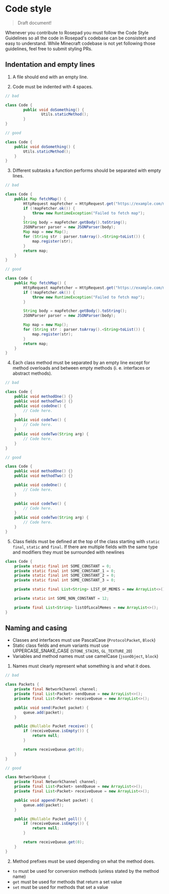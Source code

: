 # Code style
> Draft document! 

Whenever you contribute to Rosepad you must follow the Code Style Guidelines so all the code in Rosepad's codebase can
be consistent and easy to understand. While Minecraft codebase is not yet following those guidelines, feel free to
submit styling PRs.

## Indentation and empty lines

1. A file should end with an empty line.

2. Code must be indented with 4 spaces.

```java
// bad

class Code {
        public void doSomething() {
                Utils.staticMethod();
        }
}

// good

class Code {
    public void doSomething() {
        Utils.staticMethod();
    }
}
```

3. Different subtasks a function performs should be separated with empty lines.

```java
// bad

class Code {
    public Map fetchMap() {
        HttpRequest mapFetcher = HttpRequest.get("https://example.com/map.json");
        if (!mapFetcher.ok()) {
            throw new RuntimeException("Failed to fetch map");
        }
        String body = mapFetcher.getBody().toString();
        JSONParser parser = new JSONParser(body);
        Map map = new Map();
        for (String str : parser.toArray().<String>toList()) {
            map.register(str);
        }
        return map;
    }
}

// good

class Code {
    public Map fetchMap() {
        HttpRequest mapFetcher = HttpRequest.get("https://example.com/map.json");
        if (!mapFetcher.ok()) {
            throw new RuntimeException("Failed to fetch map");
        }

        String body = mapFetcher.getBody().toString();
        JSONParser parser = new JSONParser(body);

        Map map = new Map();
        for (String str : parser.toArray().<String>toList()) {
            map.register(str);
        }
        return map;
    }
}
```

4. Each class method must be separated by an empty line except for method overloads and between empty methods (i. e.
interfaces or abstract methods).

```java
// bad

class Code {
    public void methodOne() {}
    public void methodTwo() {}
    public void codeOne() {
        // Code here.
    }
    public void codeTwo() {
        // Code here.
    }
    public void codeTwo(String arg) {
        // Code here.
    }
}

// good

class Code {
    public void methodOne() {}
    public void methodTwo() {}

    public void codeOne() {
        // Code here.
    }

    public void codeTwo() {
        // Code here.
    }
    public void codeTwo(String arg) {
        // Code here.
    }
}
```

5. Class fields must be defined at the top of the class starting with `static final`, `static` and `final`. If there are
multiple fields with the same type and modifiers they must be surrounded with newlines

```java
class Code {
    private static final int SOME_CONSTANT = 0;
    private static final int SOME_CONSTANT_1 = 0;
    private static final int SOME_CONSTANT_2 = 0;
    private static final int SOME_CONSTANT_3 = 0;

    private static final List<String> LIST_OF_MEMES = new ArrayList<>();

    private static int SOME_NON_CONSTANT = 12;

    private final List<String> listOfLocalMemes = new ArrayList<>();
}
```

## Naming and casing

- Classes and interfaces must use PascalCase (`ProtocolPacket`, `Block`)
- Static class fields and enum variants must use UPPERCASE_SNAKE_CASE (`STONE_STAIRS`, `GL_TEXTURE_2D`)
- Variables and method names must use camelCase (`jsonObject`, `block`)

1. Names must clearly represent what something is and what it does.
```java
// bad

class Packets {
    private final NetworkChannel channel;
    private final List<Packet> sendQueue = new ArrayList<>();
    private final List<Packet> receiveQueue = new ArrayList<>();

    public void send(Packet packet) {
        queue.add(packet);
    }

    public @Nullable Packet receive() {
        if (receiveQueue.isEmpty()) {
            return null;
        }

        return receiveQueue.get(0);
    }
}

// good

class NetworkQueue {
    private final NetworkChannel channel;
    private final List<Packet> sendQueue = new ArrayList<>();
    private final List<Packet> receiveQueue = new ArrayList<>();

    public void append(Packet packet) {
        queue.add(packet);
    }

    public @Nullable Packet poll() {
        if (receiveQueue.isEmpty()) {
            return null;
        }

        return receiveQueue.get(0);
    }
}
```

2. Method prefixes must be used depending on what the method does.

- `to` must be used for conversion methods (unless stated by the method name)
- `get` must be used for methods that return a set value
- `set` must be used for methods that set a value
